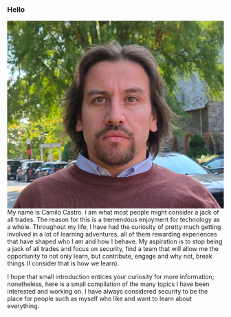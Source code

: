 ### Hello

<img align="left"  src="Images/Camilo_C.png">

My name is Camilo Castro. I am what most people might consider a jack of all trades. The reason for this is a tremendous enjoyment for technology as a whole. Throughout my life, I have had the curiosity of pretty much getting involved in a lot of learning adventures, all of them rewarding experiences that have shaped who I am and how I behave. My aspiration is to stop being a jack of all trades and focus on security, find a team that will allow me the opportunity to not only learn, but contribute, engage and why not, break things (I consider that is how we learn). 

I hope that small introduction entices your curiosity for more information; nonetheless, here is a small compilation of the many topics I have been interested and working on. I have always considered security to be the place for people such as myself who like and want to learn about everything.



